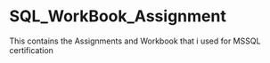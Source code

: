 # SQL_WorkBook_Assignment

This contains the Assignments and Workbook that i used for MSSQL certification
